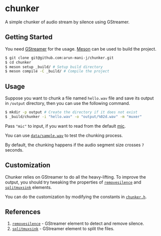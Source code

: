 # chunker
A simple chunker of audio stream by silence using GStreamer.

## Getting Started
You need [GStreamer](https://gstreamer.freedesktop.org/documentation/index.html)
for the usage. [Meson](https://mesonbuild.com/) can be used to build the
project.

``` sh
$ git clone git@github.com:arun-mani-j/chunker.git
$ cd chunker
$ meson setup _build/ # Setup build directory
$ meson compile -C _build/ # Compile the project
```

## Usage
Suppose you want to chunk a file named `hello.wav` file and save its
output in `/output` directory, then you can use the following command.

``` sh
$ mkdir -p output # Create the directory if it does not exist
$ _build/chunker -i "hello.wav" -o "output/%02d.wav" -m "muxer"
```

Pass `"mic"` to input, if you want to read from the default [mic](https://gstreamer.freedesktop.org/documentation/pulseaudio/pulsesrc.html?gi-language=c).

You can use [`data/sample.wav`](data/sample.wav) to test the chunking process.

By default, the chunking happens if the audio segment size crosses `7` seconds.

## Customization
Chunker relies on GStreamer to do all the heavy-lifting. To improve the output,
you should try tweaking the properties of
[`removesilence`](https://gstreamer.freedesktop.org/documentation/removesilence/index.html?gi-language=c)
and
[`splitmuxsink`](https://gstreamer.freedesktop.org/documentation/multifile/splitmuxsink.html?gi-language=c)
elements.

You can do the customization by modifying the constants in [`chunker.h`](/chunker.h).

## References
1. [`removesilence`](https://gstreamer.freedesktop.org/documentation/removesilence/index.html?gi-language=c) - GStreamer element to detect and remove silence.
2. [`splitmuxsink`](https://gstreamer.freedesktop.org/documentation/multifile/splitmuxsink.html?gi-language=c) - GStreamer element to split the files. 

